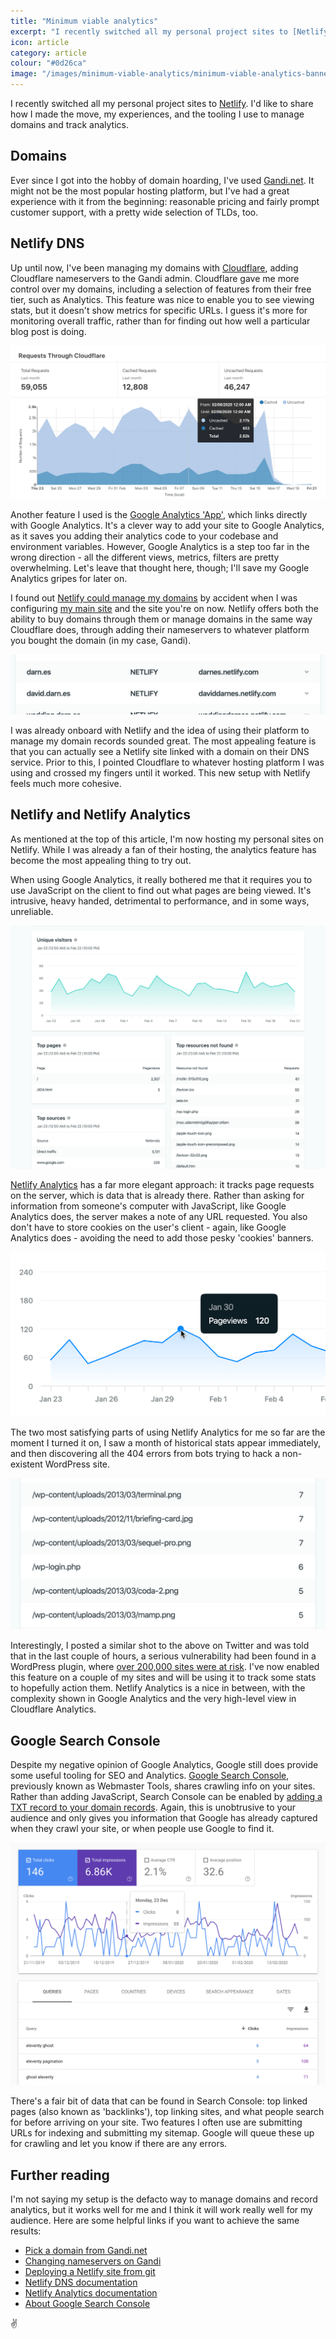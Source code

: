 ```yaml
---
title: "Minimum viable analytics"
excerpt: "I recently switched all my personal project sites to [Netlify](https://netlify.com). I'd like to share how I made the move, my experiences, and the tooling I use to manage domains and track analytics."
icon: article
category: article
colour: "#0d26ca"
image: "/images/minimum-viable-analytics/minimum-viable-analytics-banner.png"
---
```


I recently switched all my personal project sites to [Netlify](https://netlify.com). I'd like to share how I made the move, my experiences, and the tooling I use to manage domains and track analytics.

## Domains

Ever since I got into the hobby of domain hoarding, I've used [Gandi.net](https://www.gandi.net/). It might not be the most popular hosting platform, but I've had a great experience with it from the beginning: reasonable pricing and fairly prompt customer support, with a pretty wide selection of TLDs, too.

## Netlify DNS

Up until now, I've been managing my domains with [Cloudflare](https://www.cloudflare.com/), adding Cloudflare nameservers to the Gandi admin. Cloudflare gave me more control over my domains, including a selection of features from their free tier, such as Analytics. This feature was nice to enable you to see viewing stats, but it doesn't show metrics for specific URLs. I guess it's more for monitoring overall traffic, rather than for finding out how well a particular blog post is doing.

![Cloudflare Analytics](/images/minimum-viable-analytics/cloudflare-analytics.png)

Another feature I used is the [Google Analytics 'App'](https://www.cloudflare.com/apps/googleanalytics), which links directly with Google Analytics. It's a clever way to add your site to Google Analytics, as it saves you adding their analytics code to your codebase and environment variables. However, Google Analytics is a step too far in the wrong direction - all the different views, metrics, filters are pretty overwhelming. Let's leave that thought here, though; I'll save my Google Analytics gripes for later on.

I found out [Netlify could manage my domains](https://docs.netlify.com/domains-https/netlify-dns/) by accident when I was configuring [my main site](https://darn.es) and the site you're on now. Netlify offers both the ability to buy domains through them or manage domains in the same way Cloudflare does, through adding their nameservers to whatever platform you bought the domain (in my case, Gandi).

![Netlify DNS records example](/images/minimum-viable-analytics/netlify-dns.png)

I was already onboard with Netlify and the idea of using their platform to manage my domain records sounded great. The most appealing feature is that you can actually see a Netlify site linked with a domain on their DNS service. Prior to this, I pointed Cloudflare to whatever hosting platform I was using and crossed my fingers until it worked. This new setup with Netlify feels much more cohesive.

## Netlify and Netlify Analytics

As mentioned at the top of this article, I'm now hosting my personal sites on Netlify. While I was already a fan of their hosting, the analytics feature has become the most appealing thing to try out. 

When using Google Analytics, it really bothered me that it requires you to use JavaScript on the client to find out what pages are being viewed. It's intrusive, heavy handed, detrimental to performance, and in some ways, unreliable.

![Netlify Analytics](/images/minimum-viable-analytics/netlify-analytics.png)

[Netlify Analytics](https://www.netlify.com/products/analytics/) has a far more elegant approach: it tracks page requests on the server, which is data that is already there. Rather than asking for information from someone's computer with JavaScript, like Google Analytics does, the server makes a note of any URL requested. You also don't have to store cookies on the user's client - again, like Google Analytics does - avoiding the need to add those pesky 'cookies' banners.

![Netlify Analytics graph](/images/minimum-viable-analytics/minimum-viable-analytics-banner.png)

The two most satisfying parts of using Netlify Analytics for me so far are the moment I turned it on, I saw a month of historical stats appear immediately, and then discovering all the 404 errors from bots trying to hack a non-existent WordPress site.

![Netlify Analytics panel showing a list of URLs to non-existent WordPress files](/images/minimum-viable-analytics/netlify-analytics-not-found.png)

Interestingly, I posted a similar shot to the above on Twitter and was told that in the last couple of hours, a serious vulnerability had been found in a WordPress plugin, where [over 200,000 sites were at risk](https://twitter.com/ajeet_online/status/1229546973599977475). I've now enabled this feature on a couple of my sites and will be using it to track some stats to hopefully action them. Netlify Analytics is a nice in between, with the complexity shown in Google Analytics and the very high-level view in Cloudflare Analytics.

## Google Search Console

Despite my negative opinion of Google Analytics, Google still does provide some useful tooling for SEO and Analytics. [Google Search Console](https://search.google.com/search-console/about), previously known as Webmaster Tools, shares crawling info on your sites. Rather than adding JavaScript, Search Console can be enabled by [adding a TXT record to your domain records](https://support.google.com/webmasters/answer/9008080#domain_name_verification). Again, this is unobtrusive to your audience and only gives you information that Google has already captured when they crawl your site, or when people use Google to find it.

![Search Console](/images/minimum-viable-analytics/search-console.png)

There's a fair bit of data that can be found in Search Console: top linked pages (also known as 'backlinks'), top linking sites, and what people search for before arriving on your site. Two features I often use are submitting URLs for indexing and submitting my sitemap. Google will queue these up for crawling and let you know if there are any errors.

## Further reading

I'm not saying my setup is the defacto way to manage domains and record analytics, but it works well for me and I think it will work really well for my audience. Here are some helpful links if you want to achieve the same results:
- [Pick a domain from Gandi.net](https://www.gandi.net/)
- [Changing nameservers on Gandi](https://docs.gandi.net/en/domain_names/common_operations/changing_nameservers.html#contents)
- [Deploying a Netlify site from git](https://www.youtube.com/watch?v=mN9oI98As_4)
- [Netlify DNS documentation](https://docs.netlify.com/domains-https/netlify-dns/)
- [Netlify Analytics documentation](https://docs.netlify.com/monitor-sites/analytics/)
- [About Google Search Console](https://support.google.com/webmasters/answer/9128668?hl=en)

✌️
